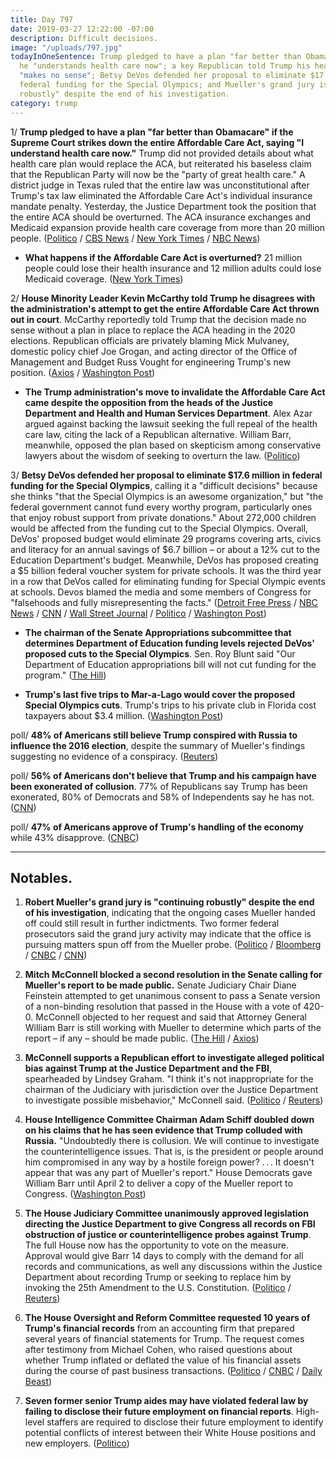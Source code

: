 ```yaml
---
title: Day 797
date: 2019-03-27 12:22:00 -07:00
description: Difficult decisions.
image: "/uploads/797.jpg"
todayInOneSentence: Trump pledged to have a plan "far better than Obamacare" because
  he "understands health care now"; a key Republican told Trump his healthcare plan
  "makes no sense"; Betsy DeVos defended her proposal to eliminate $17.6 million in
  federal funding for the Special Olympics; and Mueller's grand jury is "continuing
  robustly" despite the end of his investigation.
category: trump
---
```


1/ **Trump pledged to have a plan "far better than Obamacare" if the Supreme Court strikes down the entire Affordable Care Act, saying "I understand health care now."** Trump did not provided details about what health care plan would replace the ACA, but reiterated his baseless claim that the Republican Party will now be the "party of great health care." A district judge in Texas ruled that the entire law was unconstitutional after Trump's tax law eliminated the Affordable Care Act's individual insurance mandate penalty. Yesterday, the Justice Department took the position that the entire ACA should be overturned. The ACA insurance exchanges and Medicaid expansion provide health care coverage from more than 20 million people. ([Politico](https://www.politico.com/story/2019/03/27/trump-health-care-obamacare-1238927) / [CBS News](https://www.cbsnews.com/news/trump-on-gops-renewed-efforts-on-ending-obamacare-i-understand-healthcare-now/) / [New York Times](https://www.nytimes.com/2019/03/27/us/politics/donald-trump-obamacare-mulvaney.html) / [NBC News](https://www.nbcnews.com/politics/white-house/trump-says-gop-will-have-far-better-plan-obamacare-n988021))

* **What happens if the Affordable Care Act is overturned?** 21 million people could lose their health insurance and 12 million adults could lose Medicaid coverage. ([New York Times](https://www.nytimes.com/2019/03/26/health/obamacare-trump-health.html))

2/ **House Minority Leader Kevin McCarthy told Trump he disagrees with the administration's attempt to get the entire Affordable Care Act thrown out in court**. McCarthy reportedly told Trump that the decision made no sense without a plan in place to replace the ACA heading in the 2020 elections. Republican officials are privately blaming Mick Mulvaney, domestic policy chief Joe Grogan, and acting director of the Office of Management and Budget Russ Vought for engineering Trump's new position. ([Axios](https://www.axios.com/kevin-mccarthy-trump-republican-health-care-affordable-care-act-432a5c5f-71cb-4db7-bab5-a7d55aac59ad.html) / [Washington Post](https://www.washingtonpost.com/politics/house-gop-leader-mccarthy-sought-to-deter-trump-from-pursuing-destruction-of-obamacare/2019/03/27/272b1632-50b1-11e9-8d28-f5149e5a2fda_story.html))

* **The Trump administration's move to invalidate the Affordable Care Act came despite the opposition from the heads of the Justice Department and Health and Human Services Department**. Alex Azar argued against backing the lawsuit seeking the full repeal of the health care law, citing the lack of a Republican alternative. William Barr, meanwhile, opposed the plan based on skepticism among conservative lawyers about the wisdom of seeking to overturn the law. ([Politico](https://www.politico.com/story/2019/03/26/trump-obamacare-reversal-cabinet-1238359))

3/ **Betsy DeVos defended her proposal to eliminate $17.6 million in federal funding for the Special Olympics**, calling it a "difficult decisions" because she thinks "that the Special Olympics is an awesome organization," but "the federal government cannot fund every worthy program, particularly ones that enjoy robust support from private donations." About 272,000 children would be affected from the funding cut to the Special Olympics. Overall, DeVos' proposed budget would eliminate 29 programs covering arts, civics and literacy for an annual savings of $6.7 billion – or about a 12% cut to the Education Department's budget. Meanwhile, DeVos has proposed creating a $5 billion federal voucher system for private schools. It was the third year in a row that DeVos called for eliminating funding for Special Olympic events at schools. Devos blamed the media and some members of Congress for "falsehoods and fully misrepresenting the facts." ([Detroit Free Press](https://www.freep.com/story/news/local/michigan/2019/03/26/betsy-devos-special-olympics/3278388002/) / [NBC News](https://www.nbcnews.com/news/us-news/betsy-devos-grilled-congress-over-proposed-elimination-special-olympics-funding-n987751) / [CNN](https://www.cnn.com/2019/03/27/politics/betsy-devos-special-olympics-cuts/index.html) / [Wall Street Journal](https://www.wsj.com/articles/education-secretary-devos-defends-proposal-to-end-special-olympics-funding-11553712637) / [Politico](https://www.politico.com/story/2019/03/27/devos-special-olympics-1300549) / [Washington Post](https://www.washingtonpost.com/local/education/trump-administration-scrambles-to-defend-budget-cut-for-special-olympics/2019/03/27/420b87ae-50aa-11e9-a3f7-78b7525a8d5f_story.html))

* **The chairman of the Senate Appropriations subcommittee that determines Department of Education funding levels rejected DeVos' proposed cuts to the Special Olympics**. Sen. Roy Blunt said "Our Department of Education appropriations bill will not cut funding for the program." ([The Hill](https://thehill.com/homenews/senate/436097-gop-senator-says-special-olympics-cuts-will-not-be-approved))

* **Trump's last five trips to Mar-a-Lago would cover the proposed Special Olympics cuts**. Trump's trips to his private club in Florida cost taxpayers about $3.4 million. ([Washington Post](https://www.washingtonpost.com/politics/2019/03/27/five-trump-trips-mar-a-lago-would-cover-betsy-devoss-proposed-special-olympics-cuts/))

poll/ **48% of Americans still believe Trump conspired with Russia to influence the 2016 election**, despite the summary of Mueller's findings suggesting no evidence of a conspiracy. ([Reuters](https://www.reuters.com/article/us-usa-trump-russia-poll/despite-report-findings-almost-half-of-americans-think-trump-colluded-with-russia-reuters-ipsos-poll-idUSKCN1R72S0))

poll/ **56% of Americans don't believe that Trump and his campaign have been exonerated of collusion**. 77% of Republicans say Trump has been exonerated, 80% of Democrats and 58% of Independents say he has not. ([CNN](https://www.cnn.com/2019/03/27/politics/cnn-poll-mueller-reaction-exoneration/index.html))

poll/ **47% of Americans approve of Trump's handling of the economy** while 43% disapprove. ([CNBC](https://www.cnbc.com/2019/03/27/optimism-about-economy-dips-but-americans-still-feel-it-is-in-good-shape-under-trump-cnbc-survey.html))

---

## Notables.

1. **Robert Mueller's grand jury is "continuing robustly" despite the end of his investigation**, indicating that the ongoing cases Mueller handed off could still result in further indictments. Two former federal prosecutors said the grand jury activity may indicate that the office is pursuing matters spun off from the Mueller probe. ([Politico](https://www.politico.com/story/2019/03/27/mueller-grand-jury-1238861) / [Bloomberg](https://www.bloomberg.com/news/articles/2019-03-27/mueller-grand-jury-is-continuing-robustly-prosecutor-says) / [CNBC](https://www.cnbc.com/2019/03/27/robert-muellers-grand-jury-still-working-even-after-final-report.html) / [CNN](https://www.cnn.com/2019/03/27/politics/mueller-grand-jury-investigation/index.html))

2. **Mitch McConnell blocked a second resolution in the Senate calling for Mueller's report to be made public.** Senate Judiciary Chair Diane Feinstein attempted to get unanimous consent to pass a Senate version of a non-binding resolution that passed in the House with a vote of 420-0. McConnell objected to her request and said that Attorney General William Barr is still working with Mueller to determine which parts of the report – if any – should be made public. ([The Hill](https://thehill.com/blogs/floor-action/senate/436006-mcconnell-blocks-resolution-calling-for-release-of-mueller-report) / [Axios](https://www.axios.com/mcconnell-blocks-vote-mueller-report-public-117c6833-9385-49e3-a323-c07f555dc385.html))

3. **McConnell supports a Republican effort to investigate alleged political bias against Trump at the Justice Department and the FBI**, spearheaded by Lindsey Graham. "I think it's not inappropriate for the chairman of the Judiciary with jurisdiction over the Justice Department to investigate possible misbehavior," McConnell said. ([Politico](https://www.politico.com/story/2019/03/26/mcconnell-graham-investigate-doj-bias-1238038) / [Reuters](https://www.reuters.com/article/us-usa-trump-russia-graham-idUSKCN1R72F7))

4. **House Intelligence Committee Chairman Adam Schiff doubled down on his claims that he has seen evidence that Trump colluded with Russia.** "Undoubtedly there is collusion. We will continue to investigate the counterintelligence issues. That is, is the president or people around him compromised in any way by a hostile foreign power? . . . It doesn't appear that was any part of Mueller's report." House Democrats gave William Barr until April 2 to deliver a copy of the Mueller report to Congress. ([Washington Post](https://www.washingtonpost.com/powerpost/undoubtedly-there-is-collusion-trump-antagonist-adam-schiff-doubles-down-after-mueller-finds-no-conspiracy/2019/03/26/e972d9e8-4fdd-11e9-a3f7-78b7525a8d5f_story.html?noredirect=on))

5. **The House Judiciary Committee unanimously approved legislation directing the Justice Department to give Congress all records on FBI obstruction of justice or counterintelligence probes against Trump**. The full House now has the opportunity to vote on the measure. Approval would give Barr 14 days to comply with the demand for all records and communications, as well any discussions within the Justice Department about recording Trump or seeking to replace him by invoking the 25th Amendment to the U.S. Constitution. ([Politico](https://www.politico.com/story/2019/03/26/mueller-obstruction-of-justice-legislation-1237498) / [Reuters](https://www.reuters.com/article/us-usa-trump-russia-obstruction/house-panel-oks-move-to-give-congress-records-of-fbi-probes-against-trump-idUSKCN1R71Z7))

6. **The House Oversight and Reform Committee requested 10 years of Trump's financial records** from an accounting firm that prepared several years of financial statements for Trump. The request comes after testimony from Michael Cohen, who raised questions about whether Trump inflated or deflated the value of his financial assets during the course of past business transactions. ([Politico](https://www.politico.com/story/2019/03/27/house-democrats-make-new-push-for-10-years-of-trumps-financial-records-1239651) / [CNBC](https://www.cnbc.com/2019/03/27/house-oversight-committee-requests-10-years-of-trump-financial-records.html) / [Daily Beast](https://www.thedailybeast.com/democrat-elijah-cummings-seeks-10-years-of-trumps-financial-records))

7. **Seven former senior Trump aides may have violated federal law by failing to disclose their future employment on financial reports**. High-level staffers are required to disclose their future employment to identify potential conflicts of interest between their White House positions and new employers. ([Politico](https://www.politico.com/story/2019/03/27/trump-aides-ethics-1238160))